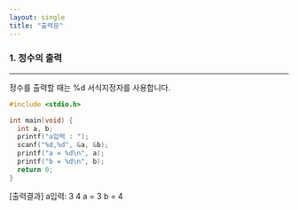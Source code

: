 ```yaml
---
layout: single
title: "출력문"
---
```


### 1. 정수의 출력
---
정수를 출력할 때는 %d 서식지정자를 사용합니다.
~~~C
#include <stdio.h>

int main(void) {
  int a, b;
  printf("a입력 : ");
  scanf("%d,%d", &a, &b);
  printf("a = %d\n", a);
  printf("b = %d\n", b);
  return 0;
}
~~~

[출력결과]
a입력: 3 4
a = 3
b = 4
